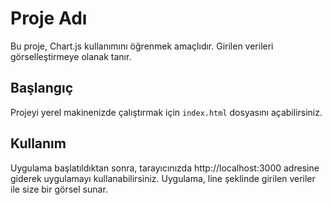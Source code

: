 # Proje Adı

Bu proje, Chart.js kullanımını öğrenmek amaçlıdır. Girilen verileri görselleştirmeye olanak tanır.

## Başlangıç

Projeyi yerel makinenizde çalıştırmak için `index.html` dosyasını açabilirsiniz.

##  Kullanım
Uygulama başlatıldıktan sonra, tarayıcınızda http://localhost:3000 adresine giderek uygulamayı kullanabilirsiniz. Uygulama, line şeklinde girilen veriler ile size bir görsel sunar.
